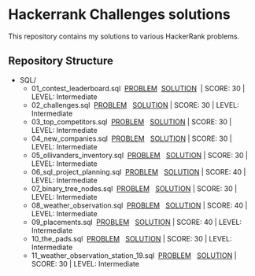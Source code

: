 # Hackerrank Challenges solutions

This repository contains my solutions to various HackerRank problems.

## Repository Structure

- SQL/
    - 01_contest_leaderboard.sql &nbsp;[PROBLEM](https://www.hackerrank.com/challenges/contest-leaderboard/problem)&nbsp; [SOLUTION](https://github.com/imyutta/hackerrank_challenges/blob/main/SQL/01_contest_leaderboard.sql)&nbsp; | SCORE: 30 | LEVEL: Intermediate
    - 02_challenges.sql &nbsp;[PROBLEM](https://www.hackerrank.com/challenges/challenges/problem) &nbsp; [SOLUTION](https://github.com/imyutta/hackerrank_challenges/blob/main/SQL/02_challenges.sql)&nbsp;| SCORE: 30 | LEVEL: Intermediate
    - 03_top_competitors.sql &nbsp;[PROBLEM](https://www.hackerrank.com/challenges/full-score/problem) &nbsp; [SOLUTION](https://github.com/imyutta/hackerrank_challenges/blob/main/SQL/03_top_competitors.sql)&nbsp;| SCORE: 30 | LEVEL: Intermediate
    - 04_new_companies.sql &nbsp;[PROBLEM](https://www.hackerrank.com/challenges/the-company/problem) &nbsp; [SOLUTION](https://github.com/imyutta/hackerrank_challenges/blob/main/SQL/04_new_companies.sql)&nbsp;| SCORE: 30 | LEVEL: Intermediate
    - 05_ollivanders_inventory.sql &nbsp;[PROBLEM](https://www.hackerrank.com/challenges/harry-potter-and-wands/problem) &nbsp; [SOLUTION](https://github.com/imyutta/hackerrank_challenges/blob/main/SQL/05_ollivanders_inventory.sql)&nbsp;| SCORE: 30 | LEVEL: Intermediate
    - 06_sql_project_planning.sql &nbsp;[PROBLEM](https://www.hackerrank.com/challenges/sql-projects/problem) &nbsp; [SOLUTION](https://github.com/imyutta/hackerrank_challenges/blob/main/SQL/06_sql_project_planning.sql)&nbsp;| SCORE: 40 | LEVEL: Intermediate
    - 07_binary_tree_nodes.sql &nbsp;[PROBLEM](https://www.hackerrank.com/challenges/binary-search-tree-1/problem) &nbsp; [SOLUTION](https://github.com/imyutta/hackerrank_challenges/blob/main/SQL/07_binary_tree_nodes.sql)&nbsp;| SCORE: 30 | LEVEL: Intermediate
    - 08_weather_observation.sql &nbsp;[PROBLEM](https://www.hackerrank.com/challenges/weather-observation-station-20/problem) &nbsp; [SOLUTION](https://github.com/imyutta/hackerrank_challenges/blob/main/SQL/08_weather_observation.sql)&nbsp;| SCORE: 40 | LEVEL: Intermediate
    - 09_placements.sql &nbsp;[PROBLEM](https://www.hackerrank.com/challenges/placements/problem) &nbsp; [SOLUTION](https://github.com/imyutta/hackerrank_challenges/blob/main/SQL/09_placements.sql)&nbsp;| SCORE: 40 | LEVEL: Intermediate
    - 10_the_pads.sql &nbsp;[PROBLEM](https://www.hackerrank.com/challenges/the-pads/problem) &nbsp; [SOLUTION](https://github.com/imyutta/hackerrank_challenges/blob/main/SQL/10_the_pads.sql)&nbsp;| SCORE: 30 | LEVEL: Intermediate
    - 11_weather_observation_station_19.sql &nbsp;[PROBLEM](https://www.hackerrank.com/challenges/weather-observation-station-19/problem) &nbsp; [SOLUTION](https://github.com/imyutta/hackerrank_challenges/blob/main/SQL/11_weather_observation_station_19.sql)&nbsp;| SCORE: 30 | LEVEL: Intermediate